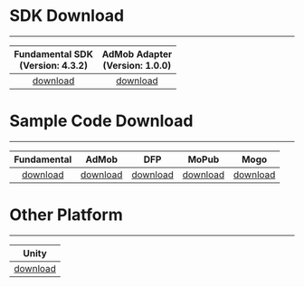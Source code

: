 # SDK Download
---
Fundamental SDK<br> (Version: 4.3.2) | AdMob Adapter <br> (Version: 1.0.0) |    
:-------------: | :--------:|
[download][1]   | [download][2]


# Sample Code Download
---
Fundamental     | AdMob        |    DFP       |   MoPub     | Mogo
:-------------: | :-----------:|:------------:|:-----------:|:--------:
[download][3]   | [download][4]|[download][5] |[download][6]|[download][7]



# Other Platform
---
| Unity         |
|:-------------:|
[download][8]   |


[1]: http://m.vpadn.com/sdk/vpadn-sdk-obf432-91015102-1510191638-e55b2d4.jar
[2]: http://m.vpon.com/sdk/admob-adapter-1.0.0-1505261651-830485e.jar
[3]: {{site.dnldurl}}/sample-code/VpadnSampleCode.zip
[4]: http://m.vpon.com/sdk/AdmobSample.zip
[5]: http://m.vpon.com/sdk/DFPsample.zip
[6]: http://m.vpon.com/sdk/Mopub_Android_Vpon_Adapter.zip
[7]: http://m.vpon.com/sdk/MOGO/AdsMogoBanner.zip
[8]: http://wiki.vpon.com/index.php?title=Unity_With_Android_Vpon_SDK_4


<br><br>
